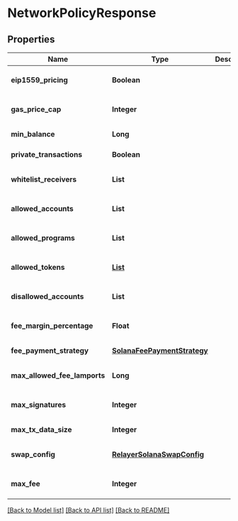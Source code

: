 # NetworkPolicyResponse
## Properties

| Name | Type | Description | Notes |
|------------ | ------------- | ------------- | -------------|
| **eip1559\_pricing** | **Boolean** |  | [optional] [default to null] |
| **gas\_price\_cap** | **Integer** |  | [optional] [default to null] |
| **min\_balance** | **Long** |  | [default to null] |
| **private\_transactions** | **Boolean** |  | [default to null] |
| **whitelist\_receivers** | **List** |  | [optional] [default to null] |
| **allowed\_accounts** | **List** |  | [optional] [default to null] |
| **allowed\_programs** | **List** |  | [optional] [default to null] |
| **allowed\_tokens** | [**List**](SolanaAllowedTokensPolicy.md) |  | [optional] [default to null] |
| **disallowed\_accounts** | **List** |  | [optional] [default to null] |
| **fee\_margin\_percentage** | **Float** |  | [optional] [default to null] |
| **fee\_payment\_strategy** | [**SolanaFeePaymentStrategy**](SolanaFeePaymentStrategy.md) |  | [default to null] |
| **max\_allowed\_fee\_lamports** | **Long** |  | [optional] [default to null] |
| **max\_signatures** | **Integer** |  | [optional] [default to null] |
| **max\_tx\_data\_size** | **Integer** |  | [default to null] |
| **swap\_config** | [**RelayerSolanaSwapConfig**](RelayerSolanaSwapConfig.md) |  | [optional] [default to null] |
| **max\_fee** | **Integer** |  | [optional] [default to null] |

[[Back to Model list]](../README.md#documentation-for-models) [[Back to API list]](../README.md#documentation-for-api-endpoints) [[Back to README]](../README.md)

